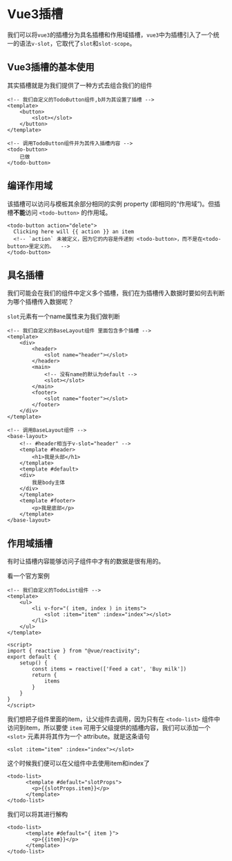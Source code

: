 # Vue3插槽

我们可以将`vue3`的插槽分为具名插槽和作用域插槽，`vue3`中为插槽引入了一个统一的语法`v-slot`，它取代了`slot`和`slot-scope`。

## Vue3插槽的基本使用

其实插槽就是为我们提供了一种方式去组合我们的组件

```vue
<!-- 我们自定义的TodoButton组件,b并为其设置了插槽 -->
<template>
    <button>
        <slot></slot>
    </button>
</template>
```

```vue
<!-- 调用TodoButton组件并为其传入插槽内容 -->
<todo-button>
    已做
</todo-button>
```

## 编译作用域

该插槽可以访问与模板其余部分相同的实例 property (即相同的“作用域”)。但插槽**不能**访问 `<todo-button>` 的作用域。

```vue
<todo-button action="delete">
  Clicking here will {{ action }} an item
  <!-- `action` 未被定义，因为它的内容是传递到 <todo-button>，而不是在<todo-button>里定义的。  -->
</todo-button>
```

## 具名插槽

我们可能会在我们的组件中定义多个插槽，我们在为插槽传入数据时要如何去判断为哪个插槽传入数据呢？

`slot`元素有一个name属性来为我们做判断

```vue
<!-- 我们自定义的BaseLayout组件 里面包含多个插槽 -->
<template>
    <div>
        <header>
            <slot name="header"></slot>
        </header>
        <main>
            <!-- 没有name的默认为default -->
            <slot></slot>
        </main>
        <footer>
            <slot name="footer"></slot>
        </footer>
    </div>
</template>
```

```vue
<!-- 调用BaseLayout组件 -->
<base-layout>
	<!-- #header相当于v-slot="header" -->
    <template #header>
    	<h1>我是头部</h1>
    </template>
    <template #default>
    <div>
    	我是body主体
    </div>
    </template>
    <template #footer>
    	<p>我是底部</p>
    </template>
</base-layout>
```

## 作用域插槽

有时让插槽内容能够访问子组件中才有的数据是很有用的。

看一个官方案例

```vue
<!-- 我们自定义的TodoList组件 -->
<template>
    <ul>
        <li v-for="( item, index ) in items">
            <slot :item="item" :index="index"></slot>
        </li>
    </ul>
</template>

<script>
import { reactive } from "@vue/reactivity";
export default {
    setup() {
        const items = reactive(['Feed a cat', 'Buy milk'])
        return {
            items
        }
    }
}
</script>
```

我们想把子组件里面的item，让父组件去调用，因为只有在 `<todo-list>` 组件中访问到item，所以要使 `item` 可用于父级提供的插槽内容，我们可以添加一个 `<slot>` 元素并将其作为一个 attribute。就是这条语句

```vue
<slot :item="item" :index="index"></slot>
```

这个时候我们便可以在父组件中去使用item和index了

```vue
<todo-list>
      <template #default="slotProps">
        <p>{{slotProps.item}}</p>
      </template>
</todo-list>
```

我们可以将其进行解构

```vue
<todo-list>
      <template #default="{ item }">
        <p>{{item}}</p>
      </template>
</todo-list>
```



